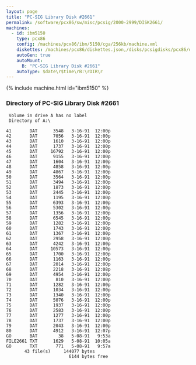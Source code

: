 ```yaml
---
layout: page
title: "PC-SIG Library Disk #2661"
permalink: /software/pcx86/sw/misc/pcsig/2000-2999/DISK2661/
machines:
  - id: ibm5150
    type: pcx86
    config: /machines/pcx86/ibm/5150/cga/256kb/machine.xml
    diskettes: /machines/pcx86/diskettes.json,/disks/pcsigdisks/pcx86/diskettes.json
    autoGen: true
    autoMount:
      B: "PC-SIG Library Disk #2661"
    autoType: $date\r$time\rB:\rDIR\r
---
```


{% include machine.html id="ibm5150" %}

### Directory of PC-SIG Library Disk #2661

     Volume in drive A has no label
     Directory of A:\

    41       DAT      3548   3-16-91  12:00p
    42       DAT      7056   3-16-91  12:00p
    43       DAT      1610   3-16-91  12:00p
    44       DAT      1737   3-16-91  12:00p
    45       DAT     16792   3-16-91  12:00p
    46       DAT      9155   3-16-91  12:00p
    47       DAT      1604   3-16-91  12:00p
    48       DAT      4858   3-16-91  12:00p
    49       DAT      4867   3-16-91  12:00p
    50       DAT      3564   3-16-91  12:00p
    51       DAT      3494   3-16-91  12:00p
    52       DAT      1873   3-16-91  12:00p
    53       DAT      2445   3-16-91  12:00p
    54       DAT      1195   3-16-91  12:00p
    55       DAT      6393   3-16-91  12:00p
    56       DAT      5302   3-16-91  12:00p
    57       DAT      1356   3-16-91  12:00p
    58       DAT      6545   3-16-91  12:00p
    59       DAT      1282   3-16-91  12:00p
    60       DAT      1743   3-16-91  12:00p
    61       DAT      1367   3-16-91  12:00p
    62       DAT      2958   3-16-91  12:00p
    63       DAT      4242   3-16-91  12:00p
    64       DAT     10573   3-16-91  12:00p
    65       DAT      1700   3-16-91  12:00p
    66       DAT      1163   3-16-91  12:00p
    67       DAT      2014   3-16-91  12:00p
    68       DAT      2218   3-16-91  12:08p
    69       DAT      4954   3-16-91  12:00p
    70       DAT       810   3-16-91  12:00p
    71       DAT      1282   3-16-91  12:00p
    72       DAT      1034   3-16-91  12:00p
    73       DAT      1340   3-16-91  12:00p
    74       DAT      5076   3-16-91  12:00p
    75       DAT      1937   3-16-91  12:00p
    76       DAT      2583   3-16-91  12:00p
    77       DAT      1277   3-16-91  12:00p
    78       DAT      1737   3-16-91  12:00p
    79       DAT      2043   3-16-91  12:00p
    80       DAT      4912   3-16-91  12:07p
    GO       BAT        38   5-08-91   9:53a
    FILE2661 TXT      1629   5-08-91  10:05a
    GO       TXT       771   5-08-91   9:57a
           43 file(s)     144077 bytes
                            6144 bytes free
